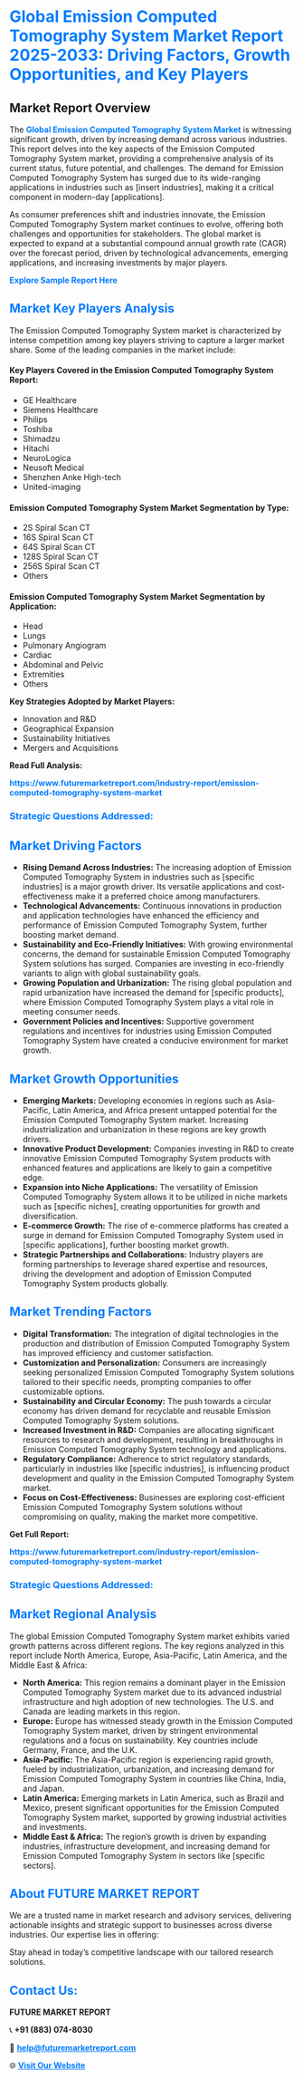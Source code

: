<h1 style="color: #007BFF;">Global Emission Computed Tomography System Market Report 2025-2033: Driving Factors, Growth Opportunities, and Key Players</h1>

<section id="overview">
<h2>Market Report Overview</h2>
<p>The <a href="https://www.futuremarketreport.com/industry-report/emission-computed-tomography-system-market" style="color: #007BFF; text-decoration: none;"><strong>Global Emission Computed Tomography System Market</strong></a> is witnessing significant growth, driven by increasing demand across various industries. This report delves into the key aspects of the Emission Computed Tomography System market, providing a comprehensive analysis of its current status, future potential, and challenges. The demand for Emission Computed Tomography System has surged due to its wide-ranging applications in industries such as [insert industries], making it a critical component in modern-day [applications].</p>
<p>As consumer preferences shift and industries innovate, the Emission Computed Tomography System market continues to evolve, offering both challenges and opportunities for stakeholders. The global market is expected to expand at a substantial compound annual growth rate (CAGR) over the forecast period, driven by technological advancements, emerging applications, and increasing investments by major players.</p>
</section>

<section id="overview">
<p><a href="https://www.futuremarketreport.com/request-sample/reportId=57932" style="color: #007BFF; text-decoration: none;"><strong>Explore Sample Report Here</strong></a></p>
</section>

<section id="key-players">
<h2 style="color: #007BFF;">Market Key Players Analysis</h2>
<p>The Emission Computed Tomography System market is characterized by intense competition among key players striving to capture a larger market share. Some of the leading companies in the market include:</p>
<h4>Key Players Covered in the Emission Computed Tomography System Report:</h4>
<ul><li>GE Healthcare</li><li>Siemens Healthcare</li><li>Philips</li><li>Toshiba</li><li>Shimadzu</li><li>Hitachi</li><li>NeuroLogica</li><li>Neusoft Medical</li><li>Shenzhen Anke High-tech</li><li>United-imaging</li></ul>
<h4>Emission Computed Tomography System Market Segmentation by Type:</h4>
<ul><li>2S Spiral Scan CT</li><li>16S Spiral Scan CT</li><li>64S Spiral Scan CT</li><li>128S Spiral Scan CT</li><li>256S Spiral Scan CT</li><li>Others</li></ul>

<h4>Emission Computed Tomography System Market Segmentation by Application:</h4>
<ul><li>Head</li><li>Lungs</li><li>Pulmonary Angiogram</li><li>Cardiac</li><li>Abdominal and Pelvic</li><li>Extremities</li><li>Others</li></ul>
<p><strong>Key Strategies Adopted by Market Players:</strong></p>
<ul>
<li>Innovation and R&D</li>
<li>Geographical Expansion</li>
<li>Sustainability Initiatives</li>
<li>Mergers and Acquisitions</li>
</ul>
</section>

<section>
<p><strong>Read Full Analysis: </strong></p><a href="https://www.futuremarketreport.com/industry-report/emission-computed-tomography-system-market" style="color: #007BFF; text-decoration: none;"><strong>https://www.futuremarketreport.com/industry-report/emission-computed-tomography-system-market</strong></a>
<h3 style="color: #007BFF;">Strategic Questions Addressed:</h3>
</section>

<section id="driving-factors">
<h2 style="color: #007BFF;">Market Driving Factors</h2>
<ul>
<li><strong>Rising Demand Across Industries:</strong> The increasing adoption of Emission Computed Tomography System in industries such as [specific industries] is a major growth driver. Its versatile applications and cost-effectiveness make it a preferred choice among manufacturers.</li>
<li><strong>Technological Advancements:</strong> Continuous innovations in production and application technologies have enhanced the efficiency and performance of Emission Computed Tomography System, further boosting market demand.</li>
<li><strong>Sustainability and Eco-Friendly Initiatives:</strong> With growing environmental concerns, the demand for sustainable Emission Computed Tomography System solutions has surged. Companies are investing in eco-friendly variants to align with global sustainability goals.</li>
<li><strong>Growing Population and Urbanization:</strong> The rising global population and rapid urbanization have increased the demand for [specific products], where Emission Computed Tomography System plays a vital role in meeting consumer needs.</li>
<li><strong>Government Policies and Incentives:</strong> Supportive government regulations and incentives for industries using Emission Computed Tomography System have created a conducive environment for market growth.</li>
</ul>
</section>

<section id="growth-opportunities">
<h2 style="color: #007BFF;">Market Growth Opportunities</h2>
<ul>
<li><strong>Emerging Markets:</strong> Developing economies in regions such as Asia-Pacific, Latin America, and Africa present untapped potential for the Emission Computed Tomography System market. Increasing industrialization and urbanization in these regions are key growth drivers.</li>
<li><strong>Innovative Product Development:</strong> Companies investing in R&D to create innovative Emission Computed Tomography System products with enhanced features and applications are likely to gain a competitive edge.</li>
<li><strong>Expansion into Niche Applications:</strong> The versatility of Emission Computed Tomography System allows it to be utilized in niche markets such as [specific niches], creating opportunities for growth and diversification.</li>
<li><strong>E-commerce Growth:</strong> The rise of e-commerce platforms has created a surge in demand for Emission Computed Tomography System used in [specific applications], further boosting market growth.</li>
<li><strong>Strategic Partnerships and Collaborations:</strong> Industry players are forming partnerships to leverage shared expertise and resources, driving the development and adoption of Emission Computed Tomography System products globally.</li>
</ul>
</section>

<section id="trending-factors">
<h2 style="color: #007BFF;">Market Trending Factors</h2>
<ul>
<li><strong>Digital Transformation:</strong> The integration of digital technologies in the production and distribution of Emission Computed Tomography System has improved efficiency and customer satisfaction.</li>
<li><strong>Customization and Personalization:</strong> Consumers are increasingly seeking personalized Emission Computed Tomography System solutions tailored to their specific needs, prompting companies to offer customizable options.</li>
<li><strong>Sustainability and Circular Economy:</strong> The push towards a circular economy has driven demand for recyclable and reusable Emission Computed Tomography System solutions.</li>
<li><strong>Increased Investment in R&D:</strong> Companies are allocating significant resources to research and development, resulting in breakthroughs in Emission Computed Tomography System technology and applications.</li>
<li><strong>Regulatory Compliance:</strong> Adherence to strict regulatory standards, particularly in industries like [specific industries], is influencing product development and quality in the Emission Computed Tomography System market.</li>
<li><strong>Focus on Cost-Effectiveness:</strong> Businesses are exploring cost-efficient Emission Computed Tomography System solutions without compromising on quality, making the market more competitive.</li>
</ul>
</section>

<section>
<p><strong>Get Full Report: </strong></p><a href="https://www.futuremarketreport.com/industry-report/emission-computed-tomography-system-market" style="color: #007BFF; text-decoration: none;"><strong>https://www.futuremarketreport.com/industry-report/emission-computed-tomography-system-market</strong></a>
<h3 style="color: #007BFF;">Strategic Questions Addressed:</h3>
</section>


<section id="regional-analysis">
<h2 style="color: #007BFF;">Market Regional Analysis</h2>
<p>The global Emission Computed Tomography System market exhibits varied growth patterns across different regions. The key regions analyzed in this report include North America, Europe, Asia-Pacific, Latin America, and the Middle East & Africa:</p>
<ul>
<li><strong>North America:</strong> This region remains a dominant player in the Emission Computed Tomography System market due to its advanced industrial infrastructure and high adoption of new technologies. The U.S. and Canada are leading markets in this region.</li>
<li><strong>Europe:</strong> Europe has witnessed steady growth in the Emission Computed Tomography System market, driven by stringent environmental regulations and a focus on sustainability. Key countries include Germany, France, and the U.K.</li>
<li><strong>Asia-Pacific:</strong> The Asia-Pacific region is experiencing rapid growth, fueled by industrialization, urbanization, and increasing demand for Emission Computed Tomography System in countries like China, India, and Japan.</li>
<li><strong>Latin America:</strong> Emerging markets in Latin America, such as Brazil and Mexico, present significant opportunities for the Emission Computed Tomography System market, supported by growing industrial activities and investments.</li>
<li><strong>Middle East & Africa:</strong> The region’s growth is driven by expanding industries, infrastructure development, and increasing demand for Emission Computed Tomography System in sectors like [specific sectors].</li>
</ul>
</section>

<footer>
<h2 style="color: #007BFF;">About FUTURE MARKET REPORT</h2>
<p>We are a trusted name in market research and advisory services, delivering actionable insights and strategic support to businesses across diverse industries. Our expertise lies in offering:</p>

<p>Stay ahead in today’s competitive landscape with our tailored research solutions.</p>

<h2 style="color: #007BFF;">Contact Us:</h2>
<p><strong>FUTURE MARKET REPORT</strong></p>
<p>📞 <strong>+91 (883) 074-8030</strong></p>
<p>📧 <strong><a href="mailto:help@futuremarketreport.com" style="color: #007BFF;">help@futuremarketreport.com</a></strong></p>
<p>🌐 <strong><a href="https://www.futuremarketreport.com/" style="color: #007BFF;">Visit Our Website</a></strong></p>
</footer>